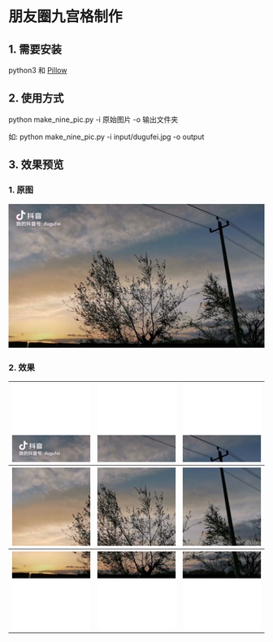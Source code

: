 # 朋友圈九宫格制作

## 1. 需要安装

python3 和 [Pillow](https://pillow.readthedocs.io/en/latest/)

## 2. 使用方式

python make_nine_pic.py -i 原始图片 -o 输出文件夹

如: python make_nine_pic.py -i input/dugufei.jpg -o output

## 3. 效果预览

### 1. 原图
![原图](./input/dugufei.jpg)

### 2. 效果

<table>
    <tbody>
        <tr>
            <th><img src="./output/1.png" /></th>
            <th><img src="./output/2.png" /></th>
            <th><img src="./output/3.png" /></th>
        </tr>
        <tr>
            <th><img src="./output/4.png" /></th>
            <th><img src="./output/5.png" /></th>
            <th><img src="./output/6.png" /></th>
        </tr>
        <tr>
            <th><img src="./output/7.png" /></th>
            <th><img src="./output/8.png" /></th>
            <th><img src="./output/9.png" /></th>
        </tr>
    </tbody>
</table>

